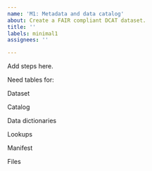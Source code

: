 ```yaml
---
name: 'M1: Metadata and data catalog'
about: Create a FAIR compliant DCAT dataset.
title: ''
labels: minimal1
assignees: ''

---
```


Add steps here.

Need tables for: 

Dataset 

Catalog 

Data dictionaries 

Lookups 

Manifest 

Files

